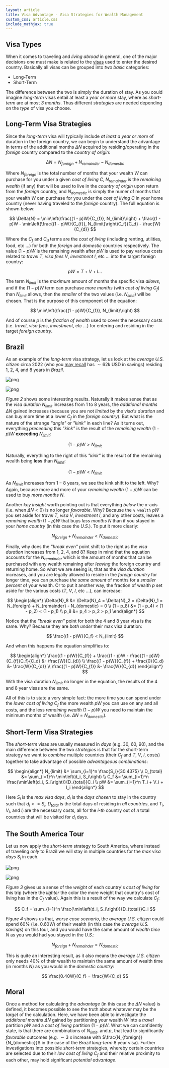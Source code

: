 ```yaml
---
layout: article
title: Visa Advantage - Visa Strategies for Wealth Management
custom_css: article.css
include_mathjax: true
---
```

## Visa Types
When it comes to traveling and *living abroad* in general, one of the major decisions one must make is related to the [visas](https://en.wikipedia.org/wiki/Travel_visa) used to enter the desired country. Basically all visas can be grouped into *two basic* categories:
+ Long-Term
+ Short-Term

The difference between the two is simply the duration of stay. As you could imagine *long-term* visas entail at least a *year or more* stay, where as *short-term* are at most *3 months*. Thus different *strategies* are needed depending on the *type* of visa you choose.

## Long-Term Visa Strategies
Since the *long-term* visa will typically include *at least a year or more* of duration in the foreign country, we can begin to understand the advantage in terms of the additional months $\Delta{N}$ acquired by residing/operating in the *foreign* country compared to the *country of origin*:

$$
\Delta{N} = N_{foreign} + N_{remainder} - N_{domestic}
$$

Where $N_{foreign}$ is the total number of months that your wealth $W$ can purchase for you under a given *cost of living* $C$, $N_{remainder}$ is the *remaining wealth* (if any) that will be used to live in the *country of origin* upon return from the *foreign* country, and $N_{domestic}$ is simply the numer of months that your wealth $W$ can purchase for you under the *cost of living* $C$ in your home country (never having traveled to the *foreign* country). The full equation is shown below:

$$
\Delta{N} = \min\left(\frac{(1 - p)W}{C_{f}}, N_{limit}\right) + \frac{(1 - p)W - \min\left(\frac{(1 - p)W}{C_{f}}, N_{limit}\right)C_f}{C_d} - \frac{W}{C_{d}}
$$

Where the $C_{f}$ and $C_{d}$ terms are the *cost of living* (including renting, utilities, food, etc ...) for both the *foreign* and *domestic* countries respectively. The value $(1 - p)W$ is the remaining wealth after $pW$ is used to pay various costs related to *travel* $T$, *visa fees* $V$, *investment* $I$, etc ... into the target foreign country:

$$
pW = T + V + I \dots
$$

The term $N_{limit}$ is the *maximum* amount of months the specific visa *allows*, and if the $(1 - p)W$ term can purchase *more months* (with *cost of living* $C_f$) than $N_{limit}$ allows, then the *smaller* of the two values (i.e. $N_{limit}$) will be chosen. That is the purpose of this component of the equation:

$$
\min\left(\frac{(1 - p)W}{C_{f}}, N_{limit}\right)
$$

And of course $p$ is the *fraction of wealth* used to cover the necessary costs (i.e. *travel*, *visa fees*, *investment*, etc ...) for entering and residing in the target *foreign country*.

## Brazil
As an example of the *long-term* visa strategy, let us look at the *average U.S. citizen* circa 2022 (who you [may recall](https://diogenesanalytics.com/blog/2024/05/12/rent-or-buy) has $\sim62\text{k}$ USD in savings) residing $1$, $2$, $4$, and $8$ years in *Brazil*.


    
![png](/assets/images/2024-06-07-visa-advantage_files/2024-06-07-visa-advantage_7_0.png)
    



    
![png](/assets/images/2024-06-07-visa-advantage_files/2024-06-07-visa-advantage_9_0.png)
    


*Figure 2* shows some interesting results. Naturally it makes sense that as the *visa duration* $N_{limit}$ increases from $1$ to $8$ years, the *additional months* $\Delta{N}$ gained increases (because you are not *limited* by the *visa's duration* and can buy more time at a lower $C_f$ in the *foreign country*). But what is the nature of the strange *"angle"* or *"kink"* in each line? As it turns out, everything *preceeding* this *"kink"* is the result of the *remaining wealth* $(1 - p)W$ **exceeding** $N_{limit}$:

$$
(1 - p)W > N_{limit}
$$

Naturally, everything to the right of this *"kink"* is the result of the remaining wealth being **less** than $N_{limit}$:

$$
(1 - p)W < N_{limit}
$$

As $N_{limit}$ increases from $1 - 8$ years, we see the kink shift to the left. Why? Again, because more and more of your *remaining wealth* $(1 - p)W$ can be used to buy *more months* $N$.


Another *key insight* worth pointing out is that everything *below* the x-axis (i.e. when $\Delta{N} \lt 0$) is no longer *favorable*. Why? Because the `% wealth` $pW$ you set aside for *travel* $T$, *visa* $V$, *investment* $I$, and any other costs, leaves a *remaining wealth* $(1 - p)W$ that buys *less months* $N$ than if you stayed in your *home country* (in this case the *U.S.*). To put it more clearly:

$$
N_{foreign} + N_{remainder} < N_{domestic}
$$

Finally, why does the *"break even"* point shift to the right as the *visa duration* increases from $1$, $2$, $4$, and $8$? Keep in mind that the equation accounts for the $N_{remainder}$ which is the amount of months that can be purchased with any wealth remaining after *leaving* the foreign country and returning home. So what we are seeing is, that as the *visa duration* increases, and you are legally allowed to reside in the *foreign country* for longer time, you can purchase *the same amount* of months for a *smaller percent* of your wealth. Or to put it another way, the fraction of wealth $p$ set aside for the various costs ($T$, $V$, $I$, etc ...), can increase:

$$
\begin{align*}
    \Delta{N}_8 &= \Delta{N}_4 = \Delta{N}_2 = \Delta{N}_1 = N_{foreign} + N_{remainder} - N_{domestic} = 0 \\
    (1 - p_8) &= (1 - p_4) < (1 - p_2) < (1 - p_1) \\
    p_8 &= p_4 > p_2 > p_1
\end{align*}
$$

Notice that the *"break even"* point for both the $4$ and $8$ year visa is the same. Why? Because they are *both under* their max visa duration:

$$
\frac{(1 - p)W}{C_f} < N_{limit}
$$

And when this happens the equation simplifies to:

$$
\begin{align*}
    \frac{(1 - p)W}{C_{f}} + \frac{(1 - p)W - \frac{(1 - p)W}{C_{f}}C_f}{C_d} &- \frac{W}{C_{d}} \\
    \frac{(1 - p)W}{C_{f}} + \frac{0}{C_d} &- \frac{W}{C_{d}} \\
    \frac{(1 - p)W}{C_{f}} &- \frac{W}{C_{d}}
\end{align*}
$$

With the visa duration $N_{limit}$ no longer in the equation, the results of the $4$ and $8$ year visas are the same.

All of this is to state a very simple fact: the more time you can spend under the *lower cost of living* $C_f$ the more wealth $pW$ you can use on any and all costs, and the less *remaining wealth* $(1 - p)W$ you need to maintain the minimum months of wealth (i.e. $\Delta{N} = N_{domestic}$).

## Short-Term Visa Strategies
The *short-term* visas are usually measured in *days* (e.g. $30$, $60$, $90$), and the main difference between the two *strategies* is that for the short-term strategy we want to *combine* multiple countries (their $C_f$ and $T$, $V$, $I$, costs) together to take advantage of possible *advantageous combinations*:

$$
\begin{align*}
    N_{limit} &= \sum_{i=1}^n \frac{S_i}{30.4375} \\
    D_{total} &= \sum_{i=1}^n \min\left(d_i, S_i\right) \\
    C_f &= \sum_{i=1}^n \frac{\min\left(d_i, S_i\right)}{D_{total}}C_i \\
    pW &= \sum_{i=1}^n T_i + V_i + I_i
\end{align*}
$$

Here $S_i$ is the *max visa days*, $d_i$ is the *days chosen* to stay in the country such that $d_i <= S_i$, $D_{total}$ is the total days of residing in *all countries*, and $T_i$, $V_i$, and $I_i$ are the necessary costs, all for the *i-th* country out of $n$ total countries that will be visited for $d_i$ days.

## The South America Tour
Let us now apply the *short-term* strategy to South America, where instead of traveling *only* to Brazil we will stay in multiple countries for the *max visa days* $S_i$ in each.


    
![png](/assets/images/2024-06-07-visa-advantage_files/2024-06-07-visa-advantage_16_0.png)
    



    
![png](/assets/images/2024-06-07-visa-advantage_files/2024-06-07-visa-advantage_17_0.png)
    


*Figure 3* gives us a sense of the *weight* of each country's *cost of living* for this trip (where the *lighter* the color the more weight that country's cost of living has in the $C_f$ value). Again this is a result of the way we calculate $C_f$:

$$
C_f = \sum_{i=1}^n \frac{\min\left(d_i, S_i\right)}{D_{total}}C_i
$$

*Figure 4* shows us that, *worse case scenario*, the *average U.S. citizen* could spend $60\%$ (i.e. $0.60W$) of their wealth (in this case the *average U.S. savings*) on this tour, and you would have the same amount of *wealth time* $N$ as you would had you stayed in the *U.S.*:

$$
N_{foreign} + N_{remainder} = N_{domestic}
$$

This is quite an interesting result, as it also means the *average U.S. citizen* only needs $40\%$ of their wealth to maintain the same amount of wealth time (in months $N$) as you would in the *domestic country*:

$$
\frac{0.40W}{C_f} = \frac{W}{C_d}
$$

## Moral
Once a method for calculating the *advantage* (in this case the $\Delta{N}$ value) is defined, it becomes possible to see the truth about whatever may be the *target* of the calculation. Here, we have been able to investigate the *additional months* $\Delta{N}$ gained by partitioning your wealth $W$ into a *travel* partition $pW$ and a *cost of living* partition $(1 - p)W$. What we can confidently state, is that there are combinations of $N_{limit}$, and $p$, that lead to significantly *favorable* outcomes (e.g. $\sim 3$ x increase with $\frac{N_{foreign}}{N_{domestic}}$ in the case of the *Brazil long-term* $8$ year visa). Further investigations into possible *short-term* strategies, whereby certain countries are selected due to their *low cost of living* $C_f$ and their relative proximity to each other, may hold significant *potential advantage*.

